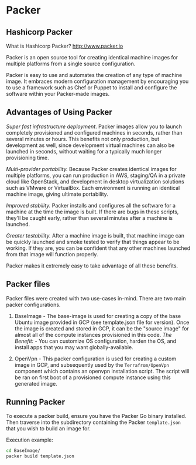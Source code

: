 # Packer

## Hashicorp Packer

What is Hashicorp Packer?  http://www.packer.io 

Packer is an open source tool for creating identical machine images for multiple platforms from a single source configuration.

Packer is easy to use and automates the creation of any type of machine image. It embraces modern configuration management by encouraging you to use a framework such as Chef or Puppet to install and configure the software within your Packer-made images.

## Advantages of Using Packer

*_Super fast infrastructure deployment_*. Packer images allow you to launch completely provisioned and configured machines in seconds, rather than several minutes or hours. This benefits not only production, but development as well, since development virtual machines can also be launched in seconds, without waiting for a typically much longer provisioning time.

*_Multi-provider portability._* Because Packer creates identical images for multiple platforms, you can run production in AWS, staging/QA in a private cloud like OpenStack, and development in desktop virtualization solutions such as VMware or VirtualBox. Each environment is running an identical machine image, giving ultimate portability.

*_Improved stability._* Packer installs and configures all the software for a machine at the time the image is built. If there are bugs in these scripts, they'll be caught early, rather than several minutes after a machine is launched.

*_Greater testability._* After a machine image is built, that machine image can be quickly launched and smoke tested to verify that things appear to be working. If they are, you can be confident that any other machines launched from that image will function properly.

Packer makes it extremely easy to take advantage of all these benefits.

## Packer files 

Packer files were created with two use-cases in-mind.  There are two main packer configurations.

1. BaseImage - The base-image is used for creating a copy of the base Ubuntu image provided in GCP (see template.json file for version).  Once the image is created and stored in GCP, it can be the "source image" for almost all of the compute instances provisioned in this code.  *The Benefit:* - You can customize OS configuration, harden the OS, and install apps that you may want globally-available.

2. OpenVpn - This packer configuration is used for creating a custom image in GCP, and subsequently used by the `Terrafrom/OpenVpn` component which contains an openvpn installation script.  The script will be ran on first boot of a provisioned compute instance using this generated image.

## Running Packer

To execute a packer build, ensure you have the Packer Go binary installed.  Then traverse into the subdirectory containing the Packer `template.json` that you wish to build an image for.

Execution example:
```bash
cd BaseImage/
packer build template.json
```

